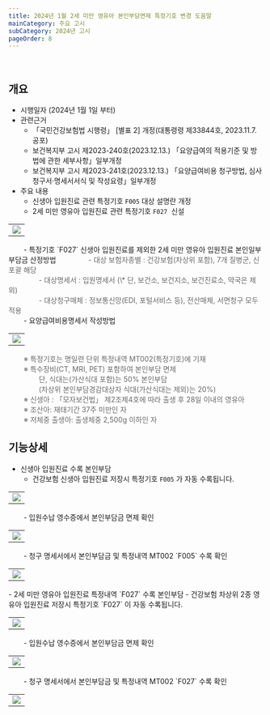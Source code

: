 ```yaml
---
title: 2024년 1월 2세 미만 영유아 본인부담면제 특정기호 변경 도움말
mainCategory: 주요 고시
subCategory: 2024년 고시
pageOrder: 8
---
```


<br>

## 개요

- 시행일자 (2024년 1월 1일 부터)
- 관련근거
    - 「국민건강보험법 시행령」 \[별표 2\] 개정(대통령령 제33844호, 2023.11.7. 공포)
    - 보건복지부 고시 제2023-240호(2023.12.13.) 「요양급여의 적용기준 및 방법에 관한 세부사항」일부개정
    - 보건복지부 고시 제2023-241호(2023.12.13.) 「요양급여비용 청구방법, 심사청구서·명세서서식 및 작성요령」일부개정
- 주요 내용
    - 신생아 입원진료 관련 특정기호 `F005` 대상 설명란 개정
    - 2세 미만 영유아 입원진료 관련 특정기호 `F027`  신설
<table class="imgBox">
    <td class="imgBox">
        <a href="/images/{{page.url}}_1.png" target="_blank">
            <img class="minCenter" src="/images/{{page.url}}_1.png">
        </a>
    </td>
</table>
<span style="color:#696868; padding-left: 30px;"></span>
    - 특정기호 `F027` 신생아 입원진료를 제외한 2세 미만 영유아 입원진료 본인일부부담금 산정방법
<span style="color:#696868; padding-left: 60px;">        - 대상 보험자종별 : 건강보험(차상위 포함), 7개 질병군, 신포괄 해당</span>
<br>
<span style="color:#696868; padding-left: 60px;">        - 대상명세서 : 입원명세서 (\* 단, 보건소, 보건지소, 보건진료소, 약국은 제외)</span>
<br>
<span style="color:#696868; padding-left: 60px;">        - 대상청구매체 : 정보통신망(EDI, 포털서비스 등), 전산매체, 서면청구 모두 적용</span>
<br>
<span style="color:#696868; padding-left: 30px;"></span>
    - 요양급여비용명세서 작성방법
<table class="imgBox">
    <td class="imgBox">
        <a href="/images/{{page.url}}_2.png" target="_blank">
            <img class="minCenter" src="/images/{{page.url}}_2.png">
        </a>
    </td>
</table>
<span style="color:#696868; padding-left: 30px;">        ※ 특정기호는 명일련 단위 특정내역 MT002(특정기호)에 기재</span>
<br>
<span style="color:#696868; padding-left: 30px;">        ※ 특수장비(CT, MRI, PET) 포함하여 본인부담 면제</span>
<br>
<span style="color:#696868; padding-left: 60px;">        단, 식대는(가산식대 포함)는 50% 본인부담</span>
<br>
<span style="color:#696868; padding-left: 60px;">        (차상위 본인부담경감대상자 식대(가산식대는 제외)는 20%)</span>
<br>
<span style="color:#696868; padding-left: 30px;">        ※ 신생아 : 「모자보건법」 제2조제4호에 따라 출생 후 28일 이내의 영유아</span>
<br>
<span style="color:#696868; padding-left: 30px;">        ※ 조산아: 재태기간 37주 미만인 자</span>
<br>
<span style="color:#696868; padding-left: 30px;">        ※ 저체중 출생아: 출생체중 2,500g 이하인 자</span>

<br>

## 기능상세

- 신생아 입원진료 수록 본인부담
    - 건강보험 신생아 입원진료 저장시 특정기호 `F005` 가 자동 수록됩니다.
<table class="imgBox">
    <td class="imgBox">
        <a href="/images/{{page.url}}_3.png" target="_blank">
            <img class="minCenter" src="/images/{{page.url}}_3.png">
        </a>
    </td>
</table>
<span style="color:#696868; padding-left: 30px;"></span>
    - 입원수납 영수증에서 본인부담금 면제 확인
<table class="imgBox">
    <td class="imgBox">
        <a href="/images/{{page.url}}_4.png" target="_blank">
            <img class="minCenter" src="/images/{{page.url}}_4.png">
        </a>
    </td>
</table>
<span style="color:#696868; padding-left: 30px;"></span>
    - 청구 명세서에서 본인부담금 및 특정내역 MT002 `F005` 수록 확인
<table class="imgBox">
    <td class="imgBox">
        <a href="/images/{{page.url}}_5.png" target="_blank">
            <img class="minCenter" src="/images/{{page.url}}_5.png">
        </a>
    </td>
</table>
- 2세 미만 영유아 입원진료 특정내역 `F027` 수록 본인부담
    - 건강보험 차상위 2종 영유아 입원진료 저장시 특정기호 `F027` 이 자동 수록됩니다.
<table class="imgBox">
    <td class="imgBox">
        <a href="/images/{{page.url}}_6.png" target="_blank">
            <img class="minCenter" src="/images/{{page.url}}_6.png">
        </a>
    </td>
</table>
<span style="color:#696868; padding-left: 30px;"></span>
    - 입원수납 영수증에서 본인부담금 면제 확인
<table class="imgBox">
    <td class="imgBox">
        <a href="/images/{{page.url}}_7.png" target="_blank">
            <img class="minCenter" src="/images/{{page.url}}_7.png">
        </a>
    </td>
</table>
<span style="color:#696868; padding-left: 30px;"></span>
    - 청구 명세서에서 본인부담금 및 특정내역 MT002 `F027` 수록 확인
<table class="imgBox">
    <td class="imgBox">
        <a href="/images/{{page.url}}_8.png" target="_blank">
            <img class="minCenter" src="/images/{{page.url}}_8.png">
        </a>
    </td>
</table>